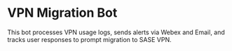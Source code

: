 # VPN Migration Bot

This bot processes VPN usage logs, sends alerts via Webex and Email, and tracks user responses to prompt migration to SASE VPN.